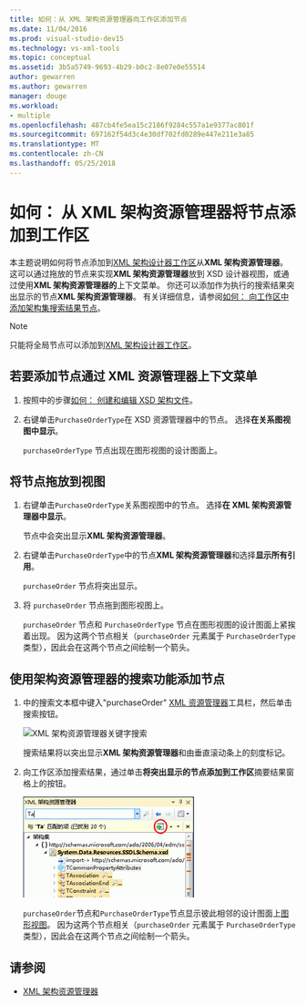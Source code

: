 ```yaml
---
title: 如何：从 XML 架构资源管理器向工作区添加节点
ms.date: 11/04/2016
ms.prod: visual-studio-dev15
ms.technology: vs-xml-tools
ms.topic: conceptual
ms.assetid: 3b5a5749-9693-4b29-b0c2-8e07e0e55514
author: gewarren
ms.author: gewarren
manager: douge
ms.workload:
- multiple
ms.openlocfilehash: 487cb4fe5ea15c2186f9284c557a1e9377ac801f
ms.sourcegitcommit: 697162f54d3c4e30df702fd0289e447e211e3a85
ms.translationtype: MT
ms.contentlocale: zh-CN
ms.lasthandoff: 05/25/2018
---
```

# <a name="how-to-add-nodes-to-the-workspace-from-the-xml-schema-explorer"></a>如何： 从 XML 架构资源管理器将节点添加到工作区

本主题说明如何将节点添加到[XML 架构设计器工作区](../xml-tools/xml-schema-designer-workspace.md)从**XML 架构资源管理器**。 这可以通过拖放的节点来实现**XML 架构资源管理器**放到 XSD 设计器视图，或通过使用**XML 架构资源管理器的**上下文菜单。 你还可以添加作为执行的搜索结果突出显示的节点**XML 架构资源管理器**。 有关详细信息，请参阅[如何： 向工作区中添加架构集搜索结果节点](../xml-tools/how-to-add-schema-set-search-result-nodes-to-the-workspace.md)。

> [!NOTE]
> 只能将全局节点可以添加到[XML 架构设计器工作区](../xml-tools/xml-schema-designer-workspace.md)。

## <a name="to-add-nodes-through-the-xml-explorer-context-menu"></a>若要添加节点通过 XML 资源管理器上下文菜单

1.  按照中的步骤[如何： 创建和编辑 XSD 架构文件](../xml-tools/how-to-create-and-edit-an-xsd-schema-file.md)。

2.  右键单击`PurchaseOrderType`在 XSD 资源管理器中的节点。 选择**在关系图视图中显示**。

     `purchaseOrderType` 节点出现在图形视图的设计图面上。

## <a name="to-drag-and-drop-a-node-on-to-a-view"></a>将节点拖放到视图

1.  右键单击`PurchaseOrderType`关系图视图中的节点。 选择**在 XML 架构资源管理器中显示**。

     节点中会突出显示**XML 架构资源管理器**。

2.  右键单击`PurchaseOrderType`中的节点**XML 架构资源管理器**和选择**显示所有引用**。

     `purchaseOrder` 节点将突出显示。

3.  将 `purchaseOrder` 节点拖到图形视图上。

     `purchaseOrder` 节点和 `PurchaseOrderType` 节点在图形视图的设计图面上紧挨着出现。 因为这两个节点相关（`purchaseOrder` 元素属于 `PurchaseOrderType` 类型），因此会在这两个节点之间绘制一个箭头。

## <a name="to-add-nodes-using-the-schema-explorer-search-capability"></a>使用架构资源管理器的搜索功能添加节点

1.  中的搜索文本框中键入"purchaseOrder" [XML 资源管理器](../xml-tools/xml-schema-explorer.md)工具栏，然后单击搜索按钮。

     ![XML 架构资源管理器关键字搜索](../xml-tools/media/schemaexplorersearch.gif "SchemaExplorerSearch")

     搜索结果将以突出显示**XML 架构资源管理器**和由垂直滚动条上的刻度标记。

2.  向工作区添加搜索结果，通过单击**将突出显示的节点添加到工作区**摘要结果窗格上的按钮。

     ![XML 架构资源管理器搜索结果](../xml-tools/media/schemaexplorersearchresult.gif "SchemaExplorerSearchResult")

     `purchaseOrder`节点和`PurchaseOrderType`节点显示彼此相邻的设计图面上[图形视图](../xml-tools/graph-view.md)。 因为这两个节点相关（`purchaseOrder` 元素属于 `PurchaseOrderType` 类型），因此会在这两个节点之间绘制一个箭头。

## <a name="see-also"></a>请参阅

- [XML 架构资源管理器](../xml-tools/xml-schema-explorer.md)